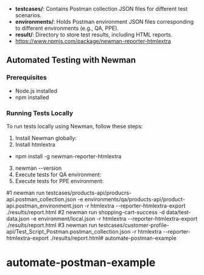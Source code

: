 
- **testcases/**: Contains Postman collection JSON files for different test scenarios.
- **environments/**: Holds Postman environment JSON files corresponding to different environments (e.g., QA, PPE).
- **result/**: Directory to store test results, including HTML reports.
- https://www.npmjs.com/package/newman-reporter-htmlextra 

## Automated Testing with Newman

### Prerequisites
- Node.js installed
- npm installed

### Running Tests Locally
To run tests locally using Newman, follow these steps:

1. Install Newman globally:
2. Install htmlextra
- npm install -g newman-reporter-htmlextra
3. newman --version
4. Execute tests for QA environment:
5. Execute tests for PPE environment:
      
#1
   newman run testcases/products-api/producrs-api.postman_collection.json -e environments/qa/products-api/product-api.postman_environment.json -r htmlextra --reporter-htmlextra-export ./results/report.html 
#2
newman run shopping-cart-success -d data/test-data.json -e environment/local.json -r htmlextra --reporter-htmlextra-export ./results/report.html
#3
newman run testcases/customer-profile-api/Test_Script_Postman.postman_collection.json -r htmlextra --reporter-htmlextra-export ./results/report.html# automate-postman-example
# automate-postman-example
